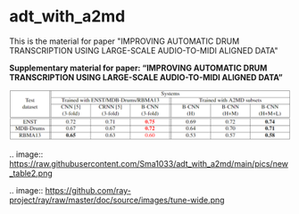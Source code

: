 # adt_with_a2md
This is the material for paper "IMPROVING AUTOMATIC DRUM TRANSCRIPTION USING LARGE-SCALE AUDIO-TO-MIDI ALIGNED DATA"

**Supplementary material for paper: “IMPROVING AUTOMATIC DRUM TRANSCRIPTION USING LARGE-SCALE AUDIO-TO-MIDI ALIGNED DATA”**


<img src="https://raw.githubusercontent.com/Sma1033/adt_with_a2md/main/pics/new_table2.png" style="zoom:70%" />

.. image:: https://raw.githubusercontent.com/Sma1033/adt_with_a2md/main/pics/new_table2.png

.. image:: https://github.com/ray-project/ray/raw/master/doc/source/images/tune-wide.png


